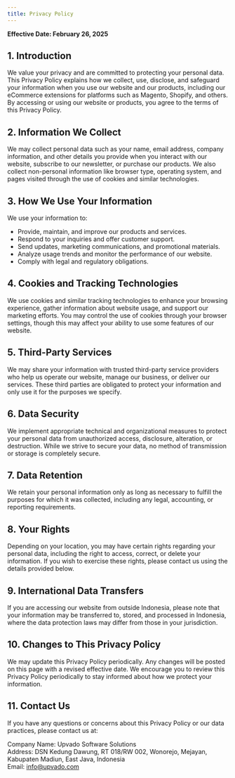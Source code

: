 ```yaml
---
title: Privacy Policy
---
```


**Effective Date: February 26, 2025**

## 1. Introduction

We value your privacy and are committed to protecting your personal data. This Privacy Policy explains how we collect, use, disclose, and safeguard your information when you use our website and our products, including our eCommerce extensions for platforms such as Magento, Shopify, and others. By accessing or using our website or products, you agree to the terms of this Privacy Policy.

## 2. Information We Collect

We may collect personal data such as your name, email address, company information, and other details you provide when you interact with our website, subscribe to our newsletter, or purchase our products. We also collect non-personal information like browser type, operating system, and pages visited through the use of cookies and similar technologies.

## 3. How We Use Your Information

We use your information to:
- Provide, maintain, and improve our products and services.
- Respond to your inquiries and offer customer support.
- Send updates, marketing communications, and promotional materials.
- Analyze usage trends and monitor the performance of our website.
- Comply with legal and regulatory obligations.

## 4. Cookies and Tracking Technologies

We use cookies and similar tracking technologies to enhance your browsing experience, gather information about website usage, and support our marketing efforts. You may control the use of cookies through your browser settings, though this may affect your ability to use some features of our website.

## 5. Third-Party Services

We may share your information with trusted third-party service providers who help us operate our website, manage our business, or deliver our services. These third parties are obligated to protect your information and only use it for the purposes we specify.

## 6. Data Security

We implement appropriate technical and organizational measures to protect your personal data from unauthorized access, disclosure, alteration, or destruction. While we strive to secure your data, no method of transmission or storage is completely secure.

## 7. Data Retention

We retain your personal information only as long as necessary to fulfill the purposes for which it was collected, including any legal, accounting, or reporting requirements.

## 8. Your Rights

Depending on your location, you may have certain rights regarding your personal data, including the right to access, correct, or delete your information. If you wish to exercise these rights, please contact us using the details provided below.

## 9. International Data Transfers

If you are accessing our website from outside Indonesia, please note that your information may be transferred to, stored, and processed in Indonesia, where the data protection laws may differ from those in your jurisdiction.

## 10. Changes to This Privacy Policy

We may update this Privacy Policy periodically. Any changes will be posted on this page with a revised effective date. We encourage you to review this Privacy Policy periodically to stay informed about how we protect your information.

## 11. Contact Us

If you have any questions or concerns about this Privacy Policy or our data practices, please contact us at:

Company Name: Upvado Software Solutions  
Address: DSN Kedung Dawung, RT 018/RW 002, Wonorejo, Mejayan, Kabupaten Madiun, East Java, Indonesia  
Email: info@upvado.com

